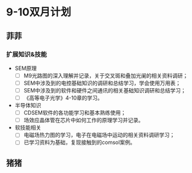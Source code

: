 # 9-10双月计划

## 菲菲

### 扩展知识&技能

- SEM原理
  - [ ] M9光路图的深入理解并记录，关于交叉斑和叠加光阑的相关资料调研；
  - [ ] SEM中涉及到的电控基础知识的调研和总结学习，学会使用万用表；
  - [ ] SEM中涉及到的软件和硬件之间通讯的相关基础知识调研和总结学习；
  - [ ] 《高等电子光学》4-10章的学习。
- 半导体知识
  - [ ] CDSEM软件的各功能学习和基本熟练使用；
  - [ ] 场效应晶体管在芯片中如何工作的原理学习并记录。
- 软技能相关
  - [ ] 电磁场热力图的学习，电子在电磁场中运动的相关资料调研学习；
  - [ ] 已学习资料为基础，复现接触到的comsol案例。

## 猪猪

### 
